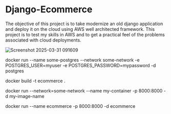 # Django-Ecommerce

The objective of this project is to take modernize an old django application and deploy it on the cloud using AWS well architected framework. This project is to test my skills in AWS and to get a practical feel of the problems associated with cloud deployments.

![Screenshot 2025-03-31 091609](https://github.com/user-attachments/assets/6c9b5923-88f4-4691-bdc8-4bf2f8320503)


docker run --name some-postgres --network some-network -e POSTGRES_USER=myuser -e POSTGRES_PASSWORD=mypassword -d postgres


docker build -t ecommerce .

docker run --network=some-network --name my-container -p 8000:8000 -d my-image-name

docker run --name ecommerce -p 8000:8000 -d ecommerce

